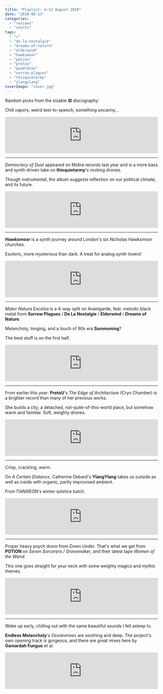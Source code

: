 ```yaml
---
title: "Playlist: 6–12 August 2018"
date: "2018-08-13"
categories: 
  - "reviews"
  - "shorts"
tags: 
  - "☒"
  - "de-la-nostalgie"
  - "dreams-of-nature"
  - "elderwind"
  - "hawksmoor"
  - "potion"
  - "protou"
  - "quadratox"
  - "sorrow-plagues"
  - "thisquietarmy"
  - "ylangylang"
coverImage: "cover.jpg"
---
```


Random picks from the sizable **☒** discography:

Chill vapors, weird text-to-speech, something uncanny…

<iframe style="border: 0; width: 100%; height: 120px;" src="https://bandcamp.com/EmbeddedPlayer/album=508308111/size=large/bgcol=333333/linkcol=fe7eaf/tracklist=false/artwork=small/transparent=true/" seamless=""><a href="http://quadratox.bandcamp.com/album/purple-screen-of-death">Purple Screen Of Death by ☒</a></iframe>

* * *

_Democracy of Dust_ appeared on Midira records last year and is a more bass and synth-driven take on **thisquietarmy**'s rocking drones.

Though instrumental, the album suggests reflection on our political climate, and its future.

<iframe style="border: 0; width: 100%; height: 120px;" src="https://bandcamp.com/EmbeddedPlayer/album=3266515720/size=large/bgcol=333333/linkcol=fe7eaf/tracklist=false/artwork=small/transparent=true/" seamless=""><a href="http://midirarecords.bandcamp.com/album/democracy-of-dust">Democracy of Dust by thisquietarmy</a></iframe>

* * *

**_Hawksmoor_** is a synth journey around London's six Nicholas Hawksmoor churches.

Esoteric, more mysterious than dark. A treat for analog synth lovers!

<iframe style="border: 0; width: 100%; height: 120px;" src="https://bandcamp.com/EmbeddedPlayer/album=4090365677/size=large/bgcol=333333/linkcol=fe7eaf/tracklist=false/artwork=small/transparent=true/" seamless=""><a href="http://negativedriverecords.bandcamp.com/album/hawksmoor">HAWKSMOOR by HAWKSMOOR</a></iframe>

* * *

_Mater Natura Excelsa_ is a 4-way split on Avantgarde, feat. melodic black metal from **Sorrow Plagues** / **De La Nostalgie** / **Elderwind** / **Dreams of Nature**.

Melancholy, longing, and a touch of 90s era **Summoning**?

The best stuff is on the first half.

<iframe style="border: 0; width: 100%; height: 120px;" src="https://bandcamp.com/EmbeddedPlayer/album=4220723009/size=large/bgcol=333333/linkcol=fe7eaf/tracklist=false/artwork=small/transparent=true/" seamless=""><a href="http://avantgardemusic.bandcamp.com/album/mater-natura-excelsa">Mater Natura Excelsa by Sorrow Plagues / De La Nostalgie / Elderwind / Dreams of Nature</a></iframe>

* * *

From earlier this year: **ProtoU**'s _The Edge of Architecture_ (Cryo Chamber) is a brighter record than many of her previous works.

She builds a city, a detached, not-quite-of-this-world place, but somehow warm and familiar. Soft, weighty drones.

<iframe style="border: 0; width: 100%; height: 120px;" src="https://bandcamp.com/EmbeddedPlayer/album=3204753668/size=large/bgcol=333333/linkcol=fe7eaf/tracklist=false/artwork=small/transparent=true/" seamless=""><a href="http://cryochamber.bandcamp.com/album/the-edge-of-architecture">The Edge of Architecture by ProtoU</a></iframe>

* * *

Crisp, crackling, warm.

On _A Certain Distance_, Catherine Debard's **YlangYlang** takes us outside as well as inside with organic, partly improvised ambient.

From ΠΑΝΘΕΟΝ's winter solstice batch.

<iframe style="border: 0; width: 100%; height: 120px;" src="https://bandcamp.com/EmbeddedPlayer/album=3512429498/size=large/bgcol=333333/linkcol=fe7eaf/tracklist=false/artwork=small/transparent=true/" seamless=""><a href="http://pantheophania.bandcamp.com/album/a-certain-distance">A Certain Distance by YlangYlang</a></iframe>

* * *

Proper heavy psych doom from Down Under. That's what we get from **POTION** on _Seven Sorcerers / Gravemaker_, and their latest tape _Women of the Wand_.

This one goes straight for your neck with some weighty magics and mythic themes.

<iframe style="border: 0; width: 100%; height: 120px;" src="https://bandcamp.com/EmbeddedPlayer/album=2531442695/size=large/bgcol=333333/linkcol=fe7eaf/tracklist=false/artwork=small/transparent=true/" seamless=""><a href="http://potionband.bandcamp.com/album/seven-sorcerers-gravemaker">Seven Sorcerers / Gravemaker by POTION</a></iframe>

* * *

Woke up early, chilling out with the same beautiful sounds I fell asleep to.

**Endless Melancholy**'s _Oceanmixes_ are soothing and deep. The project's own opening track is gorgeous, and there are great mixes here by **Gamardah Fungus** et al.

<iframe style="border: 0; width: 100%; height: 120px;" src="https://bandcamp.com/EmbeddedPlayer/album=2113036370/size=large/bgcol=333333/linkcol=fe7eaf/tracklist=false/artwork=small/transparent=true/" seamless=""><a href="http://endlessmelancholy.bandcamp.com/album/oceanmixes">Oceanmixes by Endless Melancholy</a></iframe>
